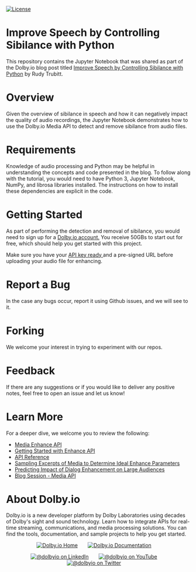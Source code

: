 [![License](https://img.shields.io/github/license/dolbyio-samples/blog-media-sibilance-jupyter)](LICENSE)


# Improve Speech by Controlling Sibilance with Python

This repository contains the Jupyter Notebook that was
shared as part of the Dolby.io blog post titled
[Improve Speech by Controlling Sibilance with Python](https://dolby.io/blog/improve-speech-by-controlling-sibilance) by Rudy Trubitt.

# Overview
Given the overview of sibilance in speech and how it can negatively impact the quality of audio recordings, the Jupyter Notebook demonstrates how to use the Dolby.io Media API to detect and remove sibilance from audio files. 

# Requirements 
Knowledge of audio processing and Python may be helpful in understanding the concepts and code presented in the blog. To follow along with the tutorial, you would need to have Python 3, Jupyter Notebook, NumPy, and librosa libraries installed. The instructions on how to install these dependencies are explicit in the code. 

# Getting Started 
As part of performing the detection and removal of sibilance, you would need to sign up for a <a href="https://dashboard.dolby.io/signup/"> Dolby.io account.</a> You receive 50GBs to start out for free, which should help you get started with this project. 

Make sure you have your <a href="https://dolby.io/developers/media-processing/quick-start/analyzing-media#1-get-your-api-key"> API key ready </a> and a pre-signed URL before uploading your audio file for enhancing. 

# Report a Bug 
In the case any bugs occur, report it using Github issues, and we will see to it. 

# Forking
We welcome your interest in trying to experiment with our repos. 

# Feedback 
If there are any suggestions or if you would like to deliver any positive notes, feel free to open an issue and let us know!

# Learn More
For a deeper dive, we welcome you to review the following:
 - <a href = "https://docs.dolby.io/media-apis/docs/enhance-api-guide"> Media Enhance API </a>
 - <a href = "https://docs.dolby.io/media-apis/docs/quick-start-to-enhancing-media"> Getting Started with Enhance API </a>
 - <a href = "https://docs.dolby.io/media-apis/reference/media-enhance-post"> API Reference </a>
 - <a href = "https://dolby.io/blog/sampling-excerpts-of-media-to-determine-ideal-enhance-parameters/"> Sampling Excerpts of Media to Determine Ideal Enhance Parameters </a>
 - <a href = "https://dolby.io/blog/dialog-enhancement-on-large-audiences/"> Predicting Impact of Dialog Enhancement on Large Audiences </a>
 - <a href = "https://dolby.io/search/?_blog_categories=media"> Blog Session - Media API </a>

# About Dolby.io
<p>Dolby.io is a new developer platform by Dolby Laboratories using decades of Dolby's sight and sound technology. Learn how to integrate APIs for real-time streaming, communications, and media processing solutions. You can find the tools, documentation, and sample projects to help you get started.</p>

<div id="social" align="center">
  <a href="https://dolby.io/" target="_blank"><img src="https://img.shields.io/badge/-HomePage-yellowgreen" alt="Dolby.io Home"/></a>
  &nbsp; &nbsp; &nbsp;
  <a href="https://docs.dolby.io/" target="_blank"><img src="https://img.shields.io/badge/-Our%20Documentation-orange" alt="Dolby.io Documentation"/></a>
  &nbsp; &nbsp; &nbsp;

  <a href="https://www.linkedin.com/company/dolbyio" target="_blank"><img src="https://img.shields.io/badge/LinkedIn-0077B5?style=flat-square&logo=linkedin&logoColor=white" alt="@dolbyio on LinkedIn"/></a>
  &nbsp; &nbsp; &nbsp;
  <a href="https://www.youtube.com/@DolbyIO" target="_blank"><img src="https://img.shields.io/youtube/channel/views/UCSDb7U26aVd5BlKswfo3apg?style=social" alt="@dolbyio on YouTube"/></a>
  &nbsp; &nbsp; &nbsp;
  <a href="https://twitter.com/DolbyIO" target="_blank"><img src="https://img.shields.io/twitter/follow/dolbyio?style=social" alt="@dolbyio on Twitter"/></a>
  &nbsp; &nbsp; &nbsp;
</div>





